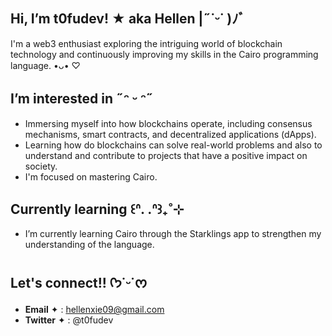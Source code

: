 ## Hi, I’m **t0fudev!** ★ aka Hellen |˶˙ᵕ˙ )ﾉﾞ

I'm a web3 enthusiast exploring the intriguing world of blockchain technology and continuously improving my skills in the Cairo programming language. •ᴗ• ♡

## I’m interested in ˶ᵔ ᵕ ᵔ˶
- Immersing myself into how blockchains operate, including consensus mechanisms, smart contracts, and decentralized applications (dApps).
- Learning how do blockchains can solve real-world problems and also to understand and contribute to projects that have a positive impact on society.
- I'm focused on mastering Cairo.

## Currently learning ꒰ᐢ. .ᐢ꒱₊˚⊹
- I’m currently learning Cairo through the Starklings app to strengthen my understanding of the language.

## Let's connect!! ᡣ𐭩˙ᵕ˙ᰔ
- **Email** ✦ : hellenxie09@gmail.com
- **Twitter** ✦ : @t0fudev 





